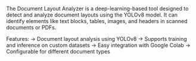The Document Layout Analyzer is a deep-learning-based tool designed to detect and analyze document layouts using the YOLOv8 model. It can identify elements like text blocks, tables, images, and headers in scanned documents or PDFs.

Features:
-> Document layout analysis using YOLOv8
-> Supports training and inference on custom datasets
-> Easy integration with Google Colab
-> Configurable for different document types
